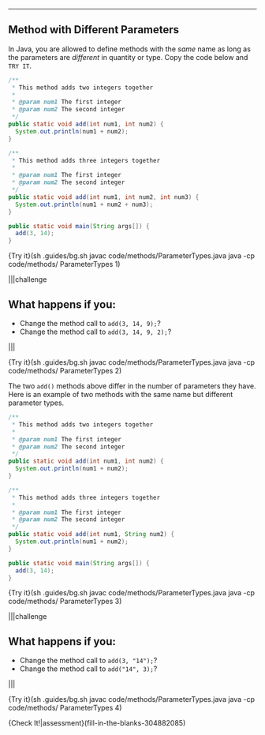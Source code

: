 ----------

## Method with Different Parameters

In Java, you are allowed to define methods with the *same* name as long as the parameters are *different* in quantity or type. Copy the code below and `TRY IT`.

```java
/**
 * This method adds two integers together
 * 
 * @param num1 The first integer
 * @param num2 The second integer
 */
public static void add(int num1, int num2) {
  System.out.println(num1 + num2);
}

/**
 * This method adds three integers together
 * 
 * @param num1 The first integer
 * @param num2 The second integer
 */
public static void add(int num1, int num2, int num3) {
  System.out.println(num1 + num2 + num3);
}

public static void main(String args[]) {
  add(3, 14);
}
```

{Try it}(sh .guides/bg.sh javac code/methods/ParameterTypes.java java -cp code/methods/ ParameterTypes 1)

|||challenge
## What happens if you:
* Change the method call to `add(3, 14, 9);`?
* Change the method call to `add(3, 14, 9, 2);`?

|||

{Try it}(sh .guides/bg.sh javac code/methods/ParameterTypes.java java -cp code/methods/ ParameterTypes 2)

The two `add()` methods above differ in the number of parameters they have. Here is an example of two methods with the same name but different parameter types.

```java
/**
 * This method adds two integers together
 * 
 * @param num1 The first integer
 * @param num2 The second integer
 */
public static void add(int num1, int num2) {
  System.out.println(num1 + num2);
}

/**
 * This method adds three integers together
 * 
 * @param num1 The first integer
 * @param num2 The second integer
 */
public static void add(int num1, String num2) {
  System.out.println(num1 + num2);
}

public static void main(String args[]) {
  add(3, 14);
}
```

{Try it}(sh .guides/bg.sh javac code/methods/ParameterTypes.java java -cp code/methods/ ParameterTypes 3)

|||challenge
## What happens if you:
* Change the method call to `add(3, "14");`?
* Change the method call to `add("14", 3);`?

|||

{Try it}(sh .guides/bg.sh javac code/methods/ParameterTypes.java java -cp code/methods/ ParameterTypes 4)

{Check It!|assessment}(fill-in-the-blanks-304882085)
